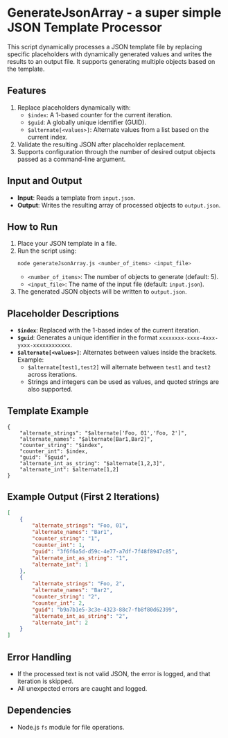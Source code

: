 # GenerateJsonArray - a super simple JSON Template Processor

This script dynamically processes a JSON template file by replacing specific placeholders with dynamically generated values and writes the results to an output file. It supports generating multiple objects based on the template.

## Features
1. Replace placeholders dynamically with:
   - `$index`: A 1-based counter for the current iteration.
   - `$guid`: A globally unique identifier (GUID).
   - `$alternate[<values>]`: Alternate values from a list based on the current index.
2. Validate the resulting JSON after placeholder replacement.
3. Supports configuration through the number of desired output objects passed as a command-line argument.

## Input and Output
- **Input**: Reads a template from `input.json`.
- **Output**: Writes the resulting array of processed objects to `output.json`.

## How to Run
1. Place your JSON template in a file.
2. Run the script using:
   ```bash
   node generateJsonArray.js <number_of_items> <input_file>
   ```
   - `<number_of_items>`: The number of objects to generate (default: 5).
   - `<input_file>`: The name of the input file (default: `input.json`).
3. The generated JSON objects will be written to `output.json`.

## Placeholder Descriptions
- **`$index`**: Replaced with the 1-based index of the current iteration.
- **`$guid`**: Generates a unique identifier in the format `xxxxxxxx-xxxx-4xxx-yxxx-xxxxxxxxxxxx`.
- **`$alternate[<values>]`**: Alternates between values inside the brackets.  
  Example:  
  - `$alternate[test1,test2]` will alternate between `test1` and `test2` across iterations.
  - Strings and integers can be used as values, and quoted strings are also supported.

## Template Example
```
{
    "alternate_strings": "$alternate['Foo, 01','Foo, 2']",
    "alternate_names": "$alternate[Bar1,Bar2]",
    "counter_string": "$index",
    "counter_int": $index,
    "guid": "$guid",
    "alternate_int_as_string": "$alternate[1,2,3]",
    "alternate_int": $alternate[1,2]
}
```

## Example Output (First 2 Iterations)
```json
[
    {
        "alternate_strings": "Foo, 01",
        "alternate_names": "Bar1",
        "counter_string": "1",
        "counter_int": 1,
        "guid": "3f6f6a5d-d59c-4e77-a7df-7f48f8947c85",
        "alternate_int_as_string": "1",
        "alternate_int": 1
    },
    {
        "alternate_strings": "Foo, 2",
        "alternate_names": "Bar2",
        "counter_string": "2",
        "counter_int": 2,
        "guid": "b9a7b1e5-3c3e-4323-88c7-fb8f80d62399",
        "alternate_int_as_string": "2",
        "alternate_int": 2
    }
]
```

## Error Handling
- If the processed text is not valid JSON, the error is logged, and that iteration is skipped.
- All unexpected errors are caught and logged.

## Dependencies
- Node.js `fs` module for file operations.

